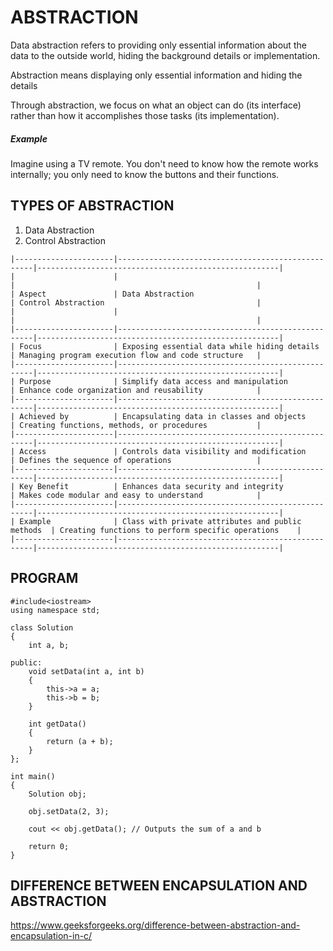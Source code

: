 # ABSTRACTION
Data abstraction refers to providing only essential information about the data to the outside world, hiding the background details or implementation. 

Abstraction means displaying only essential information and hiding the details

Through abstraction, we focus on what an object can do (its interface) rather than how it accomplishes those tasks (its implementation).

##### Example
Imagine using a TV remote. You don't need to know how the remote works internally; you only need to know the buttons and their functions.

## TYPES OF ABSTRACTION
1. Data Abstraction
2. Control Abstraction

```
|----------------------|---------------------------------------------------|------------------------------------------------------|
|                      |                                                   |                                                      |
| Aspect               | Data Abstraction                                  | Control Abstraction                                  |
|                      |                                                   |                                                      |
|----------------------|---------------------------------------------------|------------------------------------------------------|
| Focus                | Exposing essential data while hiding details      | Managing program execution flow and code structure   |
|----------------------|---------------------------------------------------|------------------------------------------------------|
| Purpose              | Simplify data access and manipulation             | Enhance code organization and reusability            |
|----------------------|---------------------------------------------------|------------------------------------------------------|
| Achieved by          | Encapsulating data in classes and objects         | Creating functions, methods, or procedures           |
|----------------------|---------------------------------------------------|------------------------------------------------------|
| Access               | Controls data visibility and modification         | Defines the sequence of operations                   |
|----------------------|---------------------------------------------------|------------------------------------------------------|
| Key Benefit          | Enhances data security and integrity              | Makes code modular and easy to understand            |
|----------------------|---------------------------------------------------|------------------------------------------------------|
| Example              | Class with private attributes and public methods  | Creating functions to perform specific operations    |
|----------------------|---------------------------------------------------|------------------------------------------------------|

```

## PROGRAM

```
#include<iostream>
using namespace std;

class Solution
{
    int a, b;
    
public:
    void setData(int a, int b) 
    {
        this->a = a;
        this->b = b;
    }
    
    int getData() 
    {
        return (a + b);
    }
};

int main()
{
    Solution obj;
    
    obj.setData(2, 3);
    
    cout << obj.getData(); // Outputs the sum of a and b
    
    return 0;
}
```

## DIFFERENCE BETWEEN ENCAPSULATION AND ABSTRACTION
https://www.geeksforgeeks.org/difference-between-abstraction-and-encapsulation-in-c/
